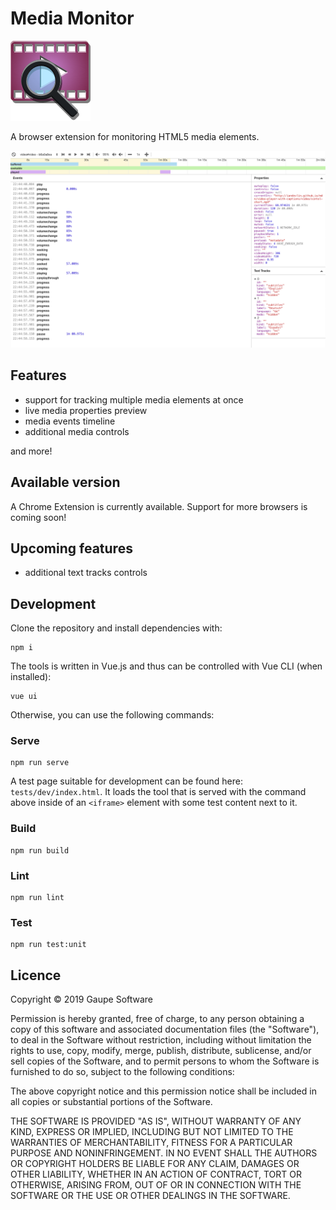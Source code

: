 # Media Monitor

![Media Monitor Icon](images/icon.png)

A browser extension for monitoring HTML5 media elements.

![Screenshot](images/screenshot_1280x800.png)

## Features
* support for tracking multiple media elements at once
* live media properties preview
* media events timeline
* additional media controls

and more!

## Available version
A Chrome Extension is currently available. Support for more browsers is coming soon!

## Upcoming features

* additional text tracks controls

## Development

Clone the repository and install dependencies with:

```
npm i
```

The tools is written in Vue.js and thus can be controlled with Vue CLI (when installed):

```
vue ui
```

Otherwise, you can use the following commands:

### Serve

```
npm run serve
```

A test page suitable for development can be found here: `tests/dev/index.html`.
It loads the tool that is served with the command above inside of an `<iframe>` element with some test content next to it.

### Build

```
npm run build
```

### Lint

```
npm run lint
```

### Test

```
npm run test:unit
```

## Licence

Copyright &copy; 2019 Gaupe Software

Permission is hereby granted, free of charge, to any person obtaining a copy
of this software and associated documentation files (the "Software"), to deal
in the Software without restriction, including without limitation the rights
to use, copy, modify, merge, publish, distribute, sublicense, and/or sell
copies of the Software, and to permit persons to whom the Software is
furnished to do so, subject to the following conditions:

The above copyright notice and this permission notice shall be included in all
copies or substantial portions of the Software.

THE SOFTWARE IS PROVIDED "AS IS", WITHOUT WARRANTY OF ANY KIND, EXPRESS OR
IMPLIED, INCLUDING BUT NOT LIMITED TO THE WARRANTIES OF MERCHANTABILITY,
FITNESS FOR A PARTICULAR PURPOSE AND NONINFRINGEMENT. IN NO EVENT SHALL THE
AUTHORS OR COPYRIGHT HOLDERS BE LIABLE FOR ANY CLAIM, DAMAGES OR OTHER
LIABILITY, WHETHER IN AN ACTION OF CONTRACT, TORT OR OTHERWISE, ARISING FROM,
OUT OF OR IN CONNECTION WITH THE SOFTWARE OR THE USE OR OTHER DEALINGS IN THE
SOFTWARE.